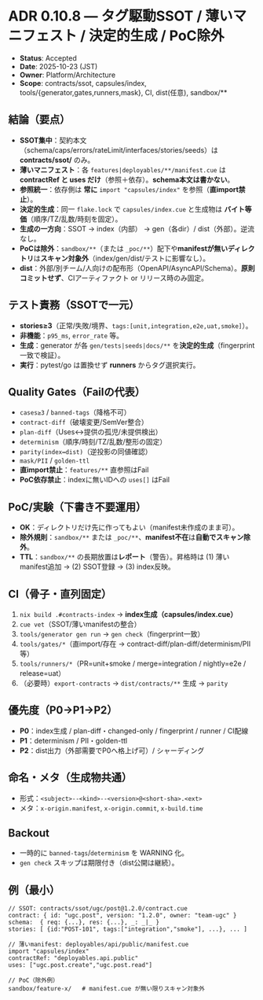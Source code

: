 # ADR 0.10.8 — タグ駆動SSOT / 薄いマニフェスト / 決定的生成 / PoC除外

- **Status**: Accepted
- **Date**: 2025-10-23 (JST)
- **Owner**: Platform/Architecture
- **Scope**: contracts/ssot, capsules/index, tools/{generator,gates,runners,mask}, CI, dist(任意), sandbox/**

## 結論（要点）
- **SSOT集中**：契約本文（schema/caps/errors/rateLimit/interfaces/stories/seeds）は **contracts/ssot/** のみ。
- **薄いマニフェスト**：各 `features|deployables/**/manifest.cue` は **contractRef と uses だけ**（参照＋依存）。**schema本文は書かない**。
- **参照統一**：依存側は **常に** `import "capsules/index"` を参照（**直import禁止**）。
- **決定的生成**：同一 `flake.lock` で `capsules/index.cue` と生成物は **バイト等価**（順序/TZ/乱数/時刻を固定）。
- **生成の一方向**：SSOT → index（内部） → gen（各dir）/ dist（外部）。逆流なし。
- **PoCは除外**：`sandbox/**`（または `_poc/**`）配下や**manifestが無いディレクトリ**は**スキャン対象外**（index/gen/dist/テストに影響なし）。
- **dist**：外部/別チーム/人向けの配布形（OpenAPI/AsyncAPI/Schema）。**原則コミットせず**、CIアーティファクト or リリース時のみ固定。

## テスト責務（SSOTで一元）
- **stories≥3**（正常/失敗/境界、`tags:[unit,integration,e2e,uat,smoke]`）。
- **非機能**：`p95_ms`, `error_rate` 等。
- **生成**：generator が各 `gen/tests|seeds|docs/**` を**決定的生成**（fingerprint一致で検証）。
- **実行**：pytest/go は置換せず **runners** からタグ選択実行。

## Quality Gates（Failの代表）
- `cases≥3` / `banned-tags`（降格不可）
- `contract-diff`（破壊変更/SemVer整合）
- `plan-diff`（Uses↔提供の孤児/未提供検出）
- `determinism`（順序/時刻/TZ/乱数/整形の固定）
- `parity(index↔dist)`（逆投影の同値確認）
- `mask/PII` / `golden-ttl`
- **直import禁止**：`features/**` 直参照はFail
- **PoC依存禁止**：indexに無いIDへの `uses[]` はFail

## PoC/実験（下書き不要運用）
- **OK**：ディレクトリだけ先に作ってもよい（manifest未作成のまま可）。
- **除外規則**：`sandbox/**` または `_poc/**`、**manifest不在**は**自動でスキャン除外**。
- **TTL**：`sandbox/**` の長期放置は**レポート**（警告）。昇格時は (1) 薄いmanifest追加 → (2) SSOT登録 → (3) index反映。

## CI（骨子・直列固定）
1. `nix build .#contracts-index` → **index生成（capsules/index.cue）**
2. `cue vet`（SSOT/薄いmanifestの整合）
3. `tools/generator gen run` → `gen check`（fingerprint一致）
4. `tools/gates/*`（直import/存在 → contract-diff/plan-diff/determinism/PII 等）
5. `tools/runners/*`（PR=unit+smoke / merge=integration / nightly=e2e / release=uat）
6. （必要時）`export-contracts` → `dist/contracts/**` 生成 → `parity`

## 優先度（P0→P1→P2）
- **P0**：index生成 / plan-diff・changed-only / fingerprint / runner / CI配線
- **P1**：determinism / PII・golden-ttl
- **P2**：dist出力（外部需要でP0へ格上げ可）/ シャーディング

## 命名・メタ（生成物共通）
- 形式：`<subject>--<kind>--<version>@<short-sha>.<ext>`
- メタ：`x-origin.manifest`, `x-origin.commit`, `x-build.time`

## Backout
- 一時的に `banned-tags`/`determinism` を WARNING 化。
- `gen check` スキップは期限付き（dist公開は継続）。

## 例（最小）
```cue
// SSOT: contracts/ssot/ugc/post@1.2.0/contract.cue
contract: { id: "ugc.post", version: "1.2.0", owner: "team-ugc" }
schema:  { req: {...}, res: {...}, _: _|_ }
stories: [ {id:"POST-101", tags:["integration","smoke"], ...}, ... ]

// 薄いmanifest: deployables/api/public/manifest.cue
import "capsules/index"
contractRef: "deployables.api.public"
uses: ["ugc.post.create","ugc.post.read"]

// PoC（除外例）
sandbox/feature-x/   # manifest.cue が無い限りスキャン対象外
```
